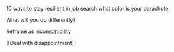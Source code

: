 10 ways to stay resilient in job search what color is your parachute

What will you do differently?

Reframe as incompatibility

[[Deal with disappointment]]